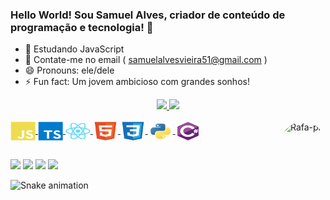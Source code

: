 ### Hello World! Sou Samuel Alves, criador de conteúdo de programação e tecnologia!  👋

- 🌱 Estudando JavaScript
- 💬 Contate-me no email ( samuelalvesvieira51@gmail.com )
- 😄 Pronouns: ele/dele
- ⚡ Fun fact: Um jovem ambicioso com grandes sonhos!

<div align="center">
  <a href="https://github.com/SamuelAlvesDeSousaVieira">
  <img height="180em" src="https://github-readme-stats.vercel.app/api?username=SamuelAlvesDeSousaVieira&show_icons=true&theme=cobalt&include_all_commits=true&count_private=true"/>
  <img height="180em" src="https://github-readme-stats.vercel.app/api/top-langs/?username=SamuelAlvesDeSousaVieira&layout=compact&langs_count=7&theme=cobalt"/>
</div>
  
  <div style="display: inline_block"><br>
  <img align="center" alt="Rafa-Js" height="30" width="40" src="https://raw.githubusercontent.com/devicons/devicon/master/icons/javascript/javascript-plain.svg">
  <img align="center" alt="Rafa-Ts" height="30" width="40" src="https://raw.githubusercontent.com/devicons/devicon/master/icons/typescript/typescript-plain.svg">
  <img align="center" alt="Rafa-React" height="30" width="40" src="https://raw.githubusercontent.com/devicons/devicon/master/icons/react/react-original.svg">
  <img align="center" alt="Rafa-HTML" height="30" width="40" src="https://raw.githubusercontent.com/devicons/devicon/master/icons/html5/html5-original.svg">
  <img align="center" alt="Rafa-CSS" height="30" width="40" src="https://raw.githubusercontent.com/devicons/devicon/master/icons/css3/css3-original.svg">
  <img align="center" alt="Rafa-Python" height="30" width="40" src="https://raw.githubusercontent.com/devicons/devicon/master/icons/python/python-original.svg">
  <img align="center" alt="Rafa-Csharp" height="30" width="40" src="https://raw.githubusercontent.com/devicons/devicon/master/icons/csharp/csharp-original.svg">
  <img align="right" alt="Rafa-pic" height="150" style="border-radius:50px;" src="https://cdn.discordapp.com/attachments/733722979241820162/977907864385511473/download20220506165454.png">
</div>
  
  ##
  
<div>
  <a href="https://www.youtube.com/channel/UCRoZV6Y31VaWzXftoONpRjQ" target="_blank"><img src="https://img.shields.io/badge/YouTube-FF0000?style=for-the-badge&logo=youtube&logoColor=white" target="_blank"></a>
  <a href="https://www.instagram.com/muca.alv3s/" target="_blank"><img src="https://img.shields.io/badge/-Instagram-%23E4405F?style=for-the-badge&logo=instagram&logoColor=white" target="_blank"></a>
  <a href = "mailto:samuelalvesvieira51@gmail.com"><img src="https://img.shields.io/badge/-Gmail-%23333?style=for-the-badge&logo=gmail&logoColor=white" target="_blank"></a>
   <a href="https://www.linkedin.com/in/samuel-alves-de-sousa-vieira-79185a213/" target="_blank"><img src="https://img.shields.io/badge/-LinkedIn-%230077B5?style=for-the-badge&logo=linkedin&logoColor=white" target="_blank"></a>
  
  ![Snake animation](https://github.com/SamuelAlvesDeSousaVieira/SamuelAlvesDeSousaVieira/blob/output/github-contribution-grid-snake.svg)
  
</div>  
  
